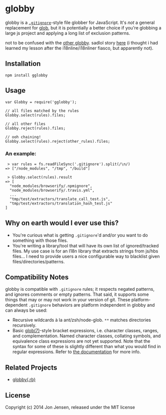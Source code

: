 # globby

globby is a [`.gitignore`](http://www.kernel.org/pub/software/scm/git/docs/gitignore.html)-style
file globber for JavaScript. It's *not* a general replacement for [glob](https://github.com/isaacs/node-glob),
but it is potentially a better choice if you're globbing a large js
project and applying a long list of exclusion patterns.

not to be confused with the [other globby](https://github.com/sindresorhus/globby). sadlol story [here](https://github.com/jenseng/globby-js/commit/a48af78)
(i thought i had learned my lesson after the i18nline/i18nliner fiasco, but apparently not).

## Installation

`npm install gglobby`

## Usage

    var Globby = require('gglobby');

    // all files matched by the rules
    Globby.select(rules).files;

    // all other files
    Globby.reject(rules).files;

    // ooh chaining!
    Globby.select(rules).reject(other_rules).files;

### An example:

     > var rules = fs.readFileSync('.gitignore').split(/\n/)
    => ["/node_modules", "/tmp", "/build"]

     > Globby.select(rules).result
    => [
      "node_modules/browserify/.npmignore",
      "node_modules/browserify/.travis.yml",
      ...
      "tmp/test/extractors/translate_call_test.js",
      "tmp/test/extractors/translation_hash_test.js"
    ]

## Why on earth would I ever use this?

* You're curious what is getting `.gitignore`'d and/or you want to do something
  with those files.
* You're writing a library/tool that will have its own list of ignored/tracked
  files. My use case is for an I18n library that extracts strings from js/hbs
  files... I need to provide users a nice configurable way to blacklist given
  files/directories/patterns.

## Compatibility Notes

globby is compatible with `.gitignore` rules; it respects negated patterns, and
ignores comments or empty patterns. That said, it supports some things that may
or may not work in your version of git. These platform-dependent `.gitignore`
behaviors are platform independent in globby and can always be used:

 * Recursive wildcards à la ant/zsh/node-glob. `**` matches directories recursively.
 * Basic [glob(7)](https://www.kernel.org/doc/man-pages/online/pages/man7/glob.7.html)-style
   bracket expressions, i.e. character classes, ranges, and
   complementation. Named character classes, collating symbols, and
   equivalence class expressions are not yet supported. Note that the
   syntax for some of these is slightly different than what you would
   find in regular expressions. Refer to [the documentation](https://www.kernel.org/doc/man-pages/online/pages/man7/glob.7.html)
   for more info.

## Related Projects

* [globby(.rb)](https://github.com/jenseng/globby)

## License

Copyright (c) 2014 Jon Jensen, released under the MIT license
